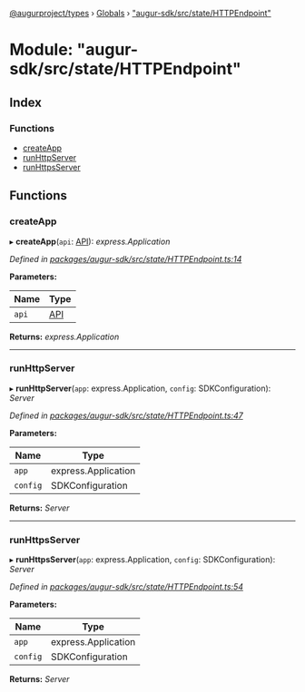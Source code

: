 [@augurproject/types](../README.md) › [Globals](../globals.md) › ["augur-sdk/src/state/HTTPEndpoint"](_augur_sdk_src_state_httpendpoint_.md)

# Module: "augur-sdk/src/state/HTTPEndpoint"

## Index

### Functions

* [createApp](_augur_sdk_src_state_httpendpoint_.md#createapp)
* [runHttpServer](_augur_sdk_src_state_httpendpoint_.md#runhttpserver)
* [runHttpsServer](_augur_sdk_src_state_httpendpoint_.md#runhttpsserver)

## Functions

###  createApp

▸ **createApp**(`api`: [API](../classes/_augur_sdk_src_state_getter_api_.api.md)): *express.Application*

*Defined in [packages/augur-sdk/src/state/HTTPEndpoint.ts:14](https://github.com/AugurProject/augur/blob/88b6e76efb/packages/augur-sdk/src/state/HTTPEndpoint.ts#L14)*

**Parameters:**

Name | Type |
------ | ------ |
`api` | [API](../classes/_augur_sdk_src_state_getter_api_.api.md) |

**Returns:** *express.Application*

___

###  runHttpServer

▸ **runHttpServer**(`app`: express.Application, `config`: SDKConfiguration): *Server*

*Defined in [packages/augur-sdk/src/state/HTTPEndpoint.ts:47](https://github.com/AugurProject/augur/blob/88b6e76efb/packages/augur-sdk/src/state/HTTPEndpoint.ts#L47)*

**Parameters:**

Name | Type |
------ | ------ |
`app` | express.Application |
`config` | SDKConfiguration |

**Returns:** *Server*

___

###  runHttpsServer

▸ **runHttpsServer**(`app`: express.Application, `config`: SDKConfiguration): *Server*

*Defined in [packages/augur-sdk/src/state/HTTPEndpoint.ts:54](https://github.com/AugurProject/augur/blob/88b6e76efb/packages/augur-sdk/src/state/HTTPEndpoint.ts#L54)*

**Parameters:**

Name | Type |
------ | ------ |
`app` | express.Application |
`config` | SDKConfiguration |

**Returns:** *Server*
